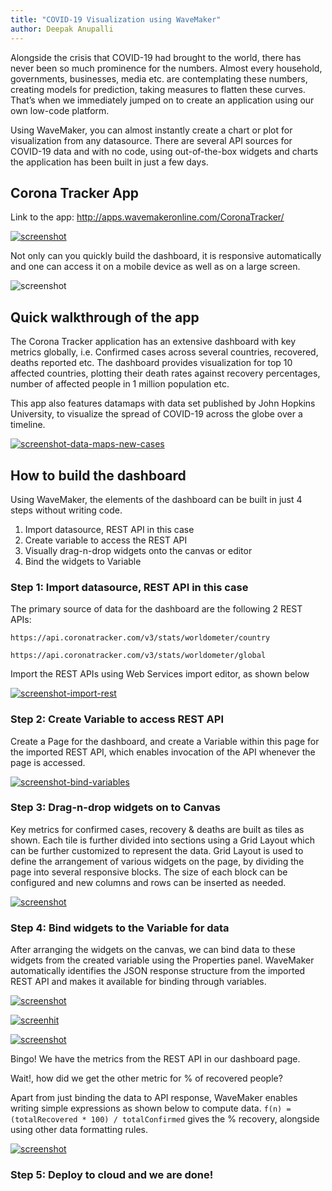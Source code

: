 ```yaml
---
title: "COVID-19 Visualization using WaveMaker"
author: Deepak Anupalli
---
```


Alongside the crisis that COVID-19 had brought to the world, there has never been so much prominence for the numbers. Almost every household, governments, businesses, media etc. are contemplating these numbers, creating models for prediction, taking measures to flatten these curves. That’s when we immediately jumped on to create an application using our own low-code platform.

Using WaveMaker, you can almost instantly create a chart or plot for visualization from any datasource. There are several API sources for COVID-19 data and with no code, using out-of-the-box widgets and charts the application has been built in just a few days.

<!-- truncate -->

## Corona Tracker App

Link to the app: http://apps.wavemakeronline.com/CoronaTracker/

[![screenshot](/learn/assets/wm-blog-covid19-01-dashboard.png)](/learn/assets/wm-blog-covid19-01-dashboard.png)

Not only can you quickly build the dashboard, it is responsive automatically and one can access it on a mobile device as well as on a large screen.

![screenshot](/learn/assets/wm-blog-covid19-02-mobile-dashboard.png)

## Quick walkthrough of the app

The Corona Tracker application has an extensive dashboard with key metrics globally, i.e. Confirmed cases across several countries, recovered, deaths reported etc. The dashboard provides visualization for top 10 affected countries, plotting their death rates against recovery percentages, number of affected people in 1 million population etc.

This app also features datamaps with data set published by John Hopkins University, to visualize the spread of COVID-19 across the globe over a timeline.

[![screenshot-data-maps-new-cases](/learn/assets/wm-blog-covid19-03-datamaps-cases.png)](/learn/assets/wm-blog-covid19-03-datamaps-cases.png)

## How to build the dashboard

Using WaveMaker, the elements of the dashboard can be built in just 4 steps without writing code.
1. Import datasource, REST API in this case
2. Create variable to access the REST API
3. Visually drag-n-drop widgets onto the canvas or editor 
4. Bind the widgets to Variable

### Step 1: Import datasource, REST API in this case
The primary source of data for the dashboard are the following 2 REST APIs:
```
https://api.coronatracker.com/v3/stats/worldometer/country
```
```
https://api.coronatracker.com/v3/stats/worldometer/global
```
Import the REST APIs using Web Services import editor, as shown below

[![screenshot-import-rest](/learn/assets/wm-blog-covid19-04-studio-wsimport.png)](/learn/assets/wm-blog-covid19-04-studio-wsimport.png)

### Step 2: Create Variable to access REST API
Create a Page for the dashboard, and create a Variable within this page for the imported REST API, which enables invocation of the API whenever the page is accessed. 

[![screenshot-bind-variables](/learn/assets/wm-blog-covid19-05-studio-variables.png)](/learn/assets/wm-blog-covid19-05-studio-variables.png)

### Step 3: Drag-n-drop widgets on to Canvas
Key metrics for confirmed cases, recovery & deaths are built as tiles as shown. Each tile is further divided into sections using a Grid Layout which can be further customized to represent the data.
Grid Layout is used to define the arrangement of various widgets on the page, by dividing the page into several responsive blocks. The size of each block can be configured and new columns and rows can be inserted as needed.

[![screenshot](/learn/assets/wm-blog-covid19-06-studio-canvas.png)](/learn/assets/wm-blog-covid19-06-studio-canvas.png)

### Step 4: Bind widgets to the Variable for data
After arranging the widgets on the canvas, we can bind data to these widgets from the created variable using the Properties panel.
WaveMaker automatically identifies the JSON response structure from the imported REST API and makes it available for binding through variables.

[![screenshot](/learn/assets/wm-blog-covid19-07-studio-binding.png)](/learn/assets/wm-blog-covid19-07-studio-binding.png)

[![screenhit](/learn/assets/wm-blog-covid19-08-studio-binding-dialog.png)](/learn/assets/wm-blog-covid19-08-studio-binding-dialog.png)

[![screenshot](/learn/assets/wm-blog-covid19-09-dashboard-snippet.png)](/learn/assets/wm-blog-covid19-09-dashboard-snippet.png)

Bingo! We have the metrics from the REST API in our dashboard page.

Wait!, how did we get the other metric for % of recovered people?

Apart from just binding the data to API response, WaveMaker enables writing simple expressions as shown below to compute data. ```f(n) = (totalRecovered * 100) / totalConfirmed``` gives the % recovery, alongside using other data formatting rules.

[![screenshot](/learn/assets/wm-blog-covid19-10-studio-expression.png)](/learn/assets/wm-blog-covid19-10-studio-expression.png)

### Step 5: Deploy to cloud and we are done!
